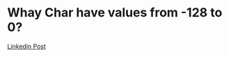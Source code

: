 # Whay Char have values from -128 to 0?
  [Linkedin Post](https://www.linkedin.com/posts/geetanjalichawla_learning-students-algorithms-activity-7029332475310948352-42rI/)